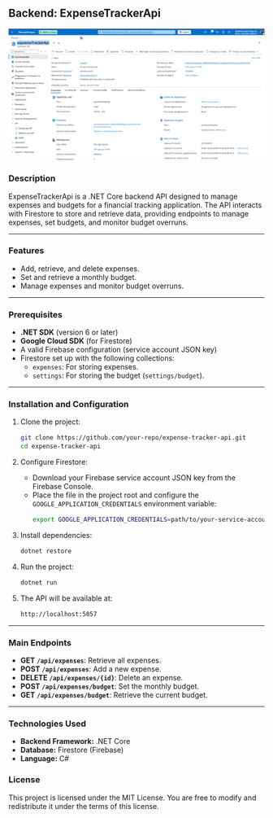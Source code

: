 ## **Backend: ExpenseTrackerApi**
![Hosting Backend API Azure](/HostingBackendAPI.png)
### **Description**

ExpenseTrackerApi is a .NET Core backend API designed to manage expenses and budgets for a financial tracking application. The API interacts with Firestore to store and retrieve data, providing endpoints to manage expenses, set budgets, and monitor budget overruns.

---

### **Features**

- Add, retrieve, and delete expenses.
- Set and retrieve a monthly budget.
- Manage expenses and monitor budget overruns.

---

### **Prerequisites**

- **.NET SDK** (version 6 or later)
- **Google Cloud SDK** (for Firestore)
- A valid Firebase configuration (service account JSON key)
- Firestore set up with the following collections:
  - `expenses`: For storing expenses.
  - `settings`: For storing the budget (`settings/budget`).

---

### **Installation and Configuration**

1. Clone the project:
   ```bash
   git clone https://github.com/your-repo/expense-tracker-api.git
   cd expense-tracker-api
   ```

2. Configure Firestore:
   - Download your Firebase service account JSON key from the Firebase Console.
   - Place the file in the project root and configure the `GOOGLE_APPLICATION_CREDENTIALS` environment variable:
     ```bash
     export GOOGLE_APPLICATION_CREDENTIALS=path/to/your-service-account-key.json
     ```

3. Install dependencies:
   ```bash
   dotnet restore
   ```

4. Run the project:
   ```bash
   dotnet run
   ```

5. The API will be available at:
   ```bash
   http://localhost:5057
   ```

---

### **Main Endpoints**

- **GET `/api/expenses`**: Retrieve all expenses.
- **POST `/api/expenses`**: Add a new expense.
- **DELETE `/api/expenses/{id}`**: Delete an expense.
- **POST `/api/expenses/budget`**: Set the monthly budget.
- **GET `/api/expenses/budget`**: Retrieve the current budget.

---

### **Technologies Used**

- **Backend Framework:** .NET Core
- **Database:** Firestore (Firebase)
- **Language:** C#

### **License**

This project is licensed under the MIT License. You are free to modify and redistribute it under the terms of this license.
